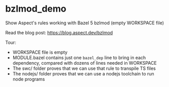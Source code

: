 # bzlmod_demo
Show Aspect's rules working with Bazel 5 bzlmod (empty WORKSPACE file)

Read the blog post: <https://blog.aspect.dev/bzlmod>

Tour:
- WORKSPACE  file is empty
- MODULE.bazel contains just one `bazel_dep` line to bring in each dependency, compared with dozens of lines needed in WORKSPACE
- The swc/ folder proves that we can use that rule to transpile TS files
- The nodejs/ folder proves that we can use a nodejs toolchain to run node programs
